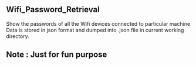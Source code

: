 ## Wifi_Password_Retrieval
Show the passwords of all the Wifi devices connected to particular machine
Data is stored in json format and dumped into .json file in current working directory.


## Note : Just for fun purpose
